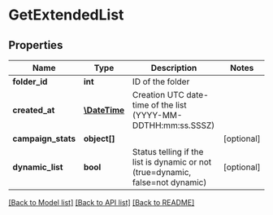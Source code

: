 # GetExtendedList

## Properties
Name | Type | Description | Notes
------------ | ------------- | ------------- | -------------
**folder_id** | **int** | ID of the folder | 
**created_at** | [**\DateTime**](\DateTime.md) | Creation UTC date-time of the list (YYYY-MM-DDTHH:mm:ss.SSSZ) | 
**campaign_stats** | **object[]** |  | [optional] 
**dynamic_list** | **bool** | Status telling if the list is dynamic or not (true&#x3D;dynamic, false&#x3D;not dynamic) | [optional] 

[[Back to Model list]](../README.md#documentation-for-models) [[Back to API list]](../README.md#documentation-for-api-endpoints) [[Back to README]](../README.md)


